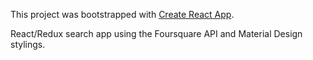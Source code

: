 This project was bootstrapped with [Create React App](https://github.com/facebookincubator/create-react-app).

React/Redux search app using the Foursquare API and Material Design stylings.
